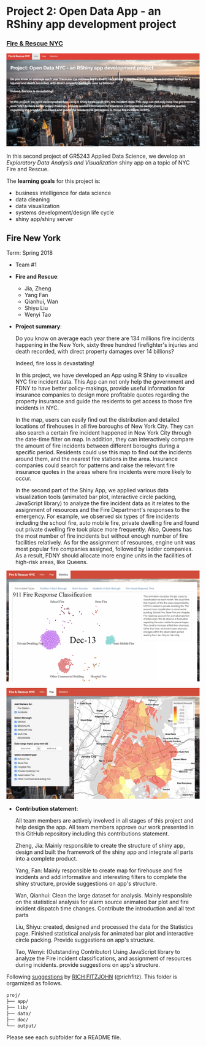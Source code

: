 # Project 2: Open Data App - an RShiny app development project

### [Fire & Rescue NYC](https://jz2891.shinyapps.io/fire__rescue_nyc/)

![screenshot](doc/shinyapp1.png)

In this second project of GR5243 Applied Data Science, we develop an *Exploratory Data Analysis and Visualization* shiny app on a topic of NYC Fire and Rescue. 

The **learning goals** for this project is:

- business intelligence for data science
- data cleaning
- data visualization
- systems development/design life cycle
- shiny app/shiny server


## Fire New York
Term: Spring 2018

+ Team #1
+ **Fire and Rescue**: 
	+ Jia, Zheng
	+ Yang Fan
	+ Qianhui, Wan
	+ Shiyu Liu
	+ Wenyi Tao

+ **Project summary**: 
	
	Do you know on average each year there are 134 millions fire incidents happening in the New York, sixty three hundred firefighter's injuries and death recorded, with direct property damages over 14 billions? 
	
	Indeed, fire loss is devastating!
		
	In this project, we have developed an App using R Shiny to visualize NYC fire incident data. This App can not only help the government and FDNY to have better policy-makings, provide useful information for insurance companies to design more profitable quotes regarding the property insurance and guide the residents to get access to those fire incidents in NYC. 

	In the map, users can easily find out the distribution and detailed locations of firehouses in all five boroughs of New York City. They can also search a certain fire incident happened in New York City through the date-time filter on map. In addition, they can interactively compare the amount of fire incidents between different boroughs during a specific period. Residents could use this map to find out the incidents around them, and the nearest fire stations in the area. Insurance companies could search for patterns and raise the relevant fire insurance quotes in the areas where fire incidents were more likely to occur. 

	In the second part of the Shiny App, we applied various data visualization tools (animated bar plot, interactive circle packing, JavaScript library) to analyze the fire incident data as it relates to the assignment of resources and the Fire Department's responses to the emergency. For example, we observed six types of fire incidents including the school fire, auto mobile fire, private dwelling fire and found out private dwelling fire took place more frequently. Also, Queens has the most number of fire incidents but without enough number of fire facilities relatively. As for the assignment of resources, engine unit was most popular fire companies assigned, followed by ladder companies. As a result, FDNY should allocate more engine units in the facilities of high-risk areas, like Queens. 
	
![screenshot](doc/shinyapp2.png)

![screenshot](doc/shinyapp3.png)

+ **Contribution statement**: 
	
	All team members are actively involved in all stages of this project and help design the app. All team members approve our work presented in this GitHub repository including this contributions statement. 

	Zheng, Jia: Mainly responsible to create the structure of shiny app, design and built the framework of the shiny app and integrate all parts into a complete product. 
	
	Yang, Fan: Mainly responsible to create map for firehouse and fire incidents and add informative and interesting filters to complete the shiny structure, provide suggestions on app's structure. 

	Wan, Qianhui: Clean the large dataset for analysis. Mainly responsible on the statistical analysis for alarm source animated bar plot and fire incident dispatch time changes. Contribute the introduction and all text parts
	
	Liu, Shiyu: created, designed and processed the data for the Statistics page. Finished statistical analysis for animated bar plot and interactive circle packing. Provide suggestions on app's structure.

	Tao, Wenyi: (Outstanding Contributor) Using JavaScript library to analyze the Fire incident classifications, and assignment of resources during incidents. provide suggestions on app's structure.




Following [suggestions](http://nicercode.github.io/blog/2013-04-05-projects/) by [RICH FITZJOHN](http://nicercode.github.io/about/#Team) (@richfitz). This folder is orgarnized as follows.

```
proj/
├── app/
├── lib/
├── data/
├── doc/
└── output/
```

Please see each subfolder for a README file.

